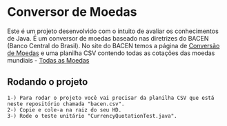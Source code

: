 
# Conversor de Moedas
Este é um projeto desenvolvido com o intuito de avaliar os conhecimentos de Java. É um conversor de moedas baseado nas diretrizes do BACEN (Banco Central do Brasil). No site do BACEN temos a página de [Conversão de Moedas](http://www4.bcb.gov.br/pec/conversao/conversao.asp) e uma planilha CSV contendo todas as cotações das moedas mundiais - [Todas as Moedas](http://www4.bcb.gov.br/pec/taxas/batch/cotacaomoedas.asp?id=txtodas)

## Rodando o projeto

```
1-) Para rodar o projeto você vai precisar da planilha CSV que está neste repositório chamada "bacen.csv". 
2-) Copie e cole-a na raiz do seu HD.
3-) Rode o teste unitário "CurrencyQuotationTest.java".
```
